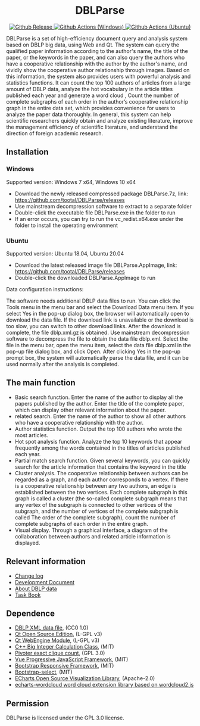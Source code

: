 <h1 align="center">DBLParse</h1>
<p align="center">
  <a href="https://github.com/tootal/DBLParse/releases">
    <img alt="Github Release" src="https://img.shields.io/github/release/tootal/DBLParse.svg" target="_blank" />
  </a>
  <a href="https://github.com/tootal/DBLParse/actions?query=workflow%3AWindows">
    <img alt="Github Actions (Windows)" src="https://github.com/tootal/DBLParse/workflows/Windows/badge.svg" target="_blank" />
  </a>
  <a href="https://github.com/tootal/DBLParse/actions?query=workflow%3AUbuntu">
    <img alt="Github Actions (Ubuntu)" src="https://github.com/tootal/DBLParse/workflows/Ubuntu/badge.svg" target="_blank" />
  </a>
</p>

DBLParse is a set of high-efficiency document query and analysis system based on DBLP big data, using Web and Qt. The system can query the qualified paper information according to the author's name, the title of the paper, or the keywords in the paper, and can also query the authors who have a cooperative relationship with the author by the author's name, and vividly show the cooperative author relationship through images. Based on this information, the system also provides users with powerful analysis and statistics functions. It can count the top 100 authors of articles from a large amount of DBLP data, analyze the hot vocabulary in the article titles published each year and generate a word cloud , Count the number of complete subgraphs of each order in the author’s cooperative relationship graph in the entire data set, which provides convenience for users to analyze the paper data thoroughly. In general, this system can help scientific researchers quickly obtain and analyze existing literature, improve the management efficiency of scientific literature, and understand the direction of foreign academic research.

## Installation
### Windows
Supported version: Windows 7 x64, Windows 10 x64

* Download the newly released compressed package DBLParse.7z, link: https://github.com/tootal/DBLParse/releases
* Use mainstream decompression software to extract to a separate folder
* Double-click the executable file DBLParse.exe in the folder to run
* If an error occurs, you can try to run the vc_redist.x64.exe under the folder to install the operating environment

### Ubuntu
Supported version: Ubuntu 18.04, Ubuntu 20.04

* Download the latest released image file DBLParse.AppImage, link: https://github.com/tootal/DBLParse/releases
* Double-click the downloaded DBLParse.AppImage to run

Data configuration instructions:

The software needs additional DBLP data files to run. You can click the Tools menu in the menu bar and select the Download Data menu item.
If you select Yes in the pop-up dialog box, the browser will automatically open to download the data file. If the download link is unavailable or the download is too slow, you can switch to other download links.
After the download is complete, the file dblp.xml.gz is obtained. Use mainstream decompression software to decompress the file to obtain the data file dblp.xml.
Select the file in the menu bar, open the menu item, select the data file dblp.xml in the pop-up file dialog box, and click Open.
After clicking Yes in the pop-up prompt box, the system will automatically parse the data file, and it can be used normally after the analysis is completed.

## The main function

* Basic search function. Enter the name of the author to display all the papers published by the author. Enter the title of the complete paper, which can display other relevant information about the paper.
* related search. Enter the name of the author to show all other authors who have a cooperative relationship with the author.
* Author statistics function. Output the top 100 authors who wrote the most articles.
* Hot spot analysis function. Analyze the top 10 keywords that appear frequently among the words contained in the titles of articles published each year.
* Partial match search function. Given several keywords, you can quickly search for the article information that contains the keyword in the title
* Cluster analysis. The cooperative relationship between authors can be regarded as a graph, and each author corresponds to a vertex. If there is a cooperative relationship between any two authors, an edge is established between the two vertices. Each complete subgraph in this graph is called a cluster (the so-called complete subgraph means that any vertex of the subgraph is connected to other vertices of the subgraph, and the number of vertices of the complete subgraph is called The order of the complete subgraph), count the number of complete subgraphs of each order in the entire graph.
* Visual display. Through a graphical interface, a diagram of the collaboration between authors and related article information is displayed.

## Relevant information

* [Change log](docs/changelog.md)
* [Development Document](docs/CONTRIBUTING.md)
* [About DBLP data](docs/DBLPXML.md)
* [Task Book](docs/TASKBOOK.md)

## Dependence

* [DBLP XML data file](https://dblp.org/xml/), (CC0 1.0)
* [Qt Open Source Edition](https://doc.qt.io/qt-5/licensing.html), (L-GPL v3)
* [Qt WebEngine Module](https://doc.qt.io/qt-5/qtwebengine-licensing.html), (L-GPL v3)
* [C++ Big Integer Calculation Class](https://github.com/Limeoats/BigNumber), (MIT)
* [Pivoter exact clique count](https://bitbucket.org/sjain12/pivoter/src/master/), (GPL 3.0)
* [Vue Progressive JavaScript Framework](https://cn.vuejs.org/index.html), (MIT)
* [Bootstrap Responsive Framework](https://getbootstrap.com/), (MIT)
* [Bootstrap-select](https://github.com/snapappointments/bootstrap-select), (MIT)
* [ECharts Open Source Visualization Library](https://echarts.apache.org/zh/index.html), (Apache-2.0)
* [echarts-wordcloud word cloud extension library based on wordcloud2.js](https://github.com/ecomfe/echarts-wordcloud)

## Permission
DBLParse is licensed under the GPL 3.0 license.